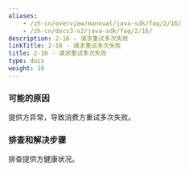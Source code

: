 ```yaml
---
aliases:
    - /zh-cn/overview/mannual/java-sdk/faq/2/16/
    - /zh-cn/docs3-v2/java-sdk/faq/2/16/
description: 2-16 - 请求重试多次失败
linkTitle: 2-16 - 请求重试多次失败
title: 2-16 - 请求重试多次失败
type: docs
weight: 16
---
```







### 可能的原因
提供方异常，导致消费方重试多次失败。

### 排查和解决步骤
排查提供方健康状况。